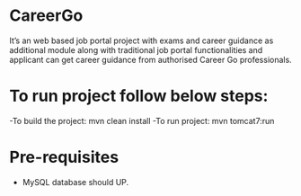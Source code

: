 # CareerGo
It’s an web based job portal project with exams and career guidance as additional module along with traditional job portal functionalities and applicant can get career guidance from authorised Career Go professionals.

# To run project follow below steps:
-To build the project: mvn clean install
-To run project: mvn tomcat7:run

# Pre-requisites
- MySQL database should UP.
